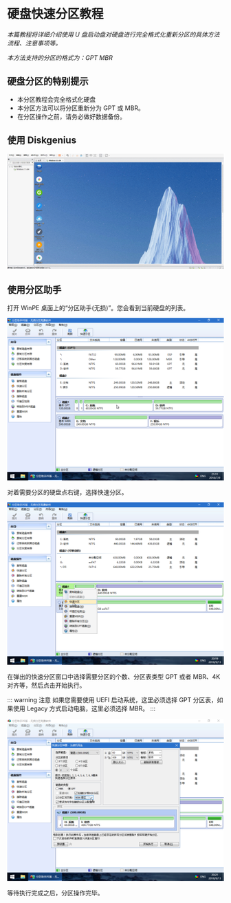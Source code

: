 # 硬盘快速分区教程

_本篇教程将详细介绍使用 U 盘启动盘对硬盘进行完全格式化重新分区的具体方法流程、注意事项等。_

_本方法支持的分区的格式为：GPT MBR_

## 硬盘分区的特别提示

- 本分区教程会完全格式化硬盘
- 本分区方法可以将分区重新分为 GPT 或 MBR。
- 在分区操作之前，请务必做好数据备份。

## 使用 Diskgenius

![Diskgenius](./img/3.1.硬盘快速分区教程_4.gif)

## 使用分区助手

打开 WinPE 桌面上的“分区助手(无损)”。您会看到当前硬盘的列表。

![](./img/3.1.硬盘快速分区教程_1.png)

对着需要分区的硬盘点右键，选择快速分区。

![](./img/3.1.硬盘快速分区教程_2.png)

在弹出的快速分区窗口中选择需要分区的个数、分区表类型 GPT 或者 MBR、4K 对齐等，然后点击开始执行。

::: warning 注意
如果您需要使用 UEFI 启动系统，这里必须选择 GPT 分区表，如果使用 Legacy 方式启动电脑，这里必须选择 MBR。
:::

![](./img/3.1.硬盘快速分区教程_3.png)

等待执行完成之后，分区操作完毕。
